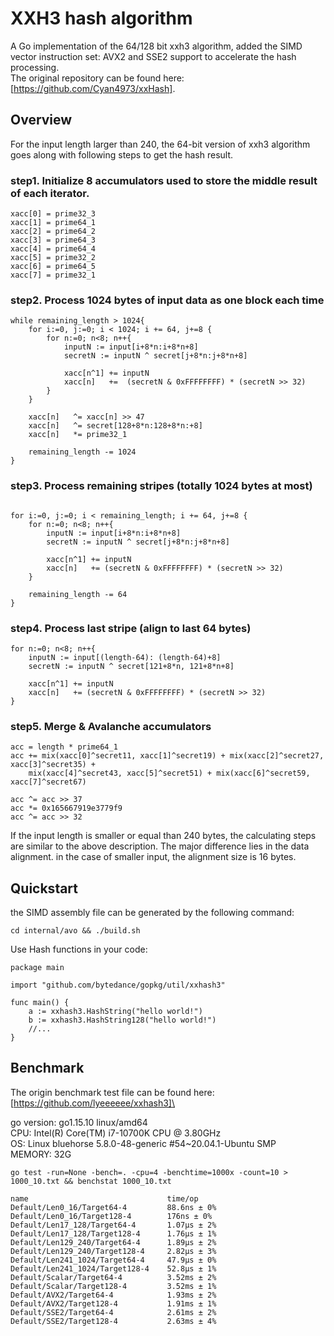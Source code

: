 # XXH3 hash algorithm
A Go implementation of the 64/128 bit xxh3 algorithm, added the SIMD vector instruction set: AVX2 and SSE2 support to accelerate the hash processing.\
The original repository can be found here: [https://github.com/Cyan4973/xxHash].


## Overview

For the input length larger than 240, the 64-bit version of xxh3 algorithm goes along with following steps to get the hash result.

### step1.  Initialize 8 accumulators used to store the middle result of each iterator.
```
xacc[0] = prime32_3
xacc[1] = prime64_1
xacc[2] = prime64_2
xacc[3] = prime64_3
xacc[4] = prime64_4
xacc[5] = prime32_2
xacc[6] = prime64_5
xacc[7] = prime32_1
```

### step2.  Process 1024 bytes of input data as one block each time
```
while remaining_length > 1024{
    for i:=0, j:=0; i < 1024; i += 64, j+=8 {
        for n:=0; n<8; n++{
            inputN := input[i+8*n:i+8*n+8]
            secretN := inputN ^ secret[j+8*n:j+8*n+8]
            
            xacc[n^1] += inputN
            xacc[n]   +=  (secretN & 0xFFFFFFFF) * (secretN >> 32)
        }
    }
    
    xacc[n]   ^= xacc[n] >> 47
    xacc[n]   ^= secret[128+8*n:128+8*n:+8]
    xacc[n]   *= prime32_1
    
    remaining_length -= 1024
}
```

### step3.  Process remaining stripes (totally 1024 bytes at most)
```

for i:=0, j:=0; i < remaining_length; i += 64, j+=8 {
    for n:=0; n<8; n++{
        inputN := input[i+8*n:i+8*n+8]
        secretN := inputN ^ secret[j+8*n:j+8*n+8]
    
        xacc[n^1] += inputN
        xacc[n]   += (secretN & 0xFFFFFFFF) * (secretN >> 32)
    }

    remaining_length -= 64
}
```

### step4.  Process last stripe  (align to last 64 bytes)
```
for n:=0; n<8; n++{
    inputN := input[(length-64): (length-64)+8]
    secretN := inputN ^ secret[121+8*n, 121+8*n+8]

    xacc[n^1] += inputN
    xacc[n]   += (secretN & 0xFFFFFFFF) * (secretN >> 32)
}
```

### step5.  Merge & Avalanche accumulators
```
acc = length * prime64_1
acc += mix(xacc[0]^secret11, xacc[1]^secret19) + mix(xacc[2]^secret27, xacc[3]^secret35) +
    mix(xacc[4]^secret43, xacc[5]^secret51) + mix(xacc[6]^secret59, xacc[7]^secret67)

acc ^= acc >> 37
acc *= 0x165667919e3779f9
acc ^= acc >> 32
```

If the input length is smaller or equal than 240 bytes, the calculating steps are similar to the above description. The major difference lies in the data alignment. in the case of smaller input, the alignment size is 16 bytes. 

## Quickstart
the SIMD assembly file can be generated by the following command:
```
cd internal/avo && ./build.sh
```

Use Hash functions in your code:
```
package main

import "github.com/bytedance/gopkg/util/xxhash3"

func main() {
    a := xxhash3.HashString("hello world!")
    b := xxhash3.HashString128("hello world!")
    //...
}
```
## Benchmark
The origin benchmark test file can be found here:[https://github.com/lyeeeeee/xxhash3]\

go version: go1.15.10 linux/amd64\
CPU: Intel(R) Core(TM) i7-10700K CPU @ 3.80GHz\
OS: Linux bluehorse 5.8.0-48-generic #54~20.04.1-Ubuntu SMP\
MEMORY: 32G

```
go test -run=None -bench=. -cpu=4 -benchtime=1000x -count=10 > 1000_10.txt && benchstat 1000_10.txt
```
```
name                               time/op
Default/Len0_16/Target64-4         88.6ns ± 0%
Default/Len0_16/Target128-4        176ns ± 0%
Default/Len17_128/Target64-4       1.07µs ± 2%
Default/Len17_128/Target128-4      1.76µs ± 1%
Default/Len129_240/Target64-4      1.89µs ± 2%
Default/Len129_240/Target128-4     2.82µs ± 3%
Default/Len241_1024/Target64-4     47.9µs ± 0%
Default/Len241_1024/Target128-4    52.8µs ± 1%
Default/Scalar/Target64-4          3.52ms ± 2%
Default/Scalar/Target128-4         3.52ms ± 1%
Default/AVX2/Target64-4            1.93ms ± 2%
Default/AVX2/Target128-4           1.91ms ± 1%
Default/SSE2/Target64-4            2.61ms ± 2%
Default/SSE2/Target128-4           2.63ms ± 4%
```